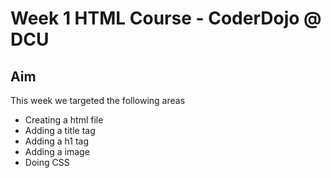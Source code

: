 Week 1 HTML Course - CoderDojo @ DCU
===================================

Aim
---------
This week we targeted the following areas

* Creating a html file
* Adding a title tag
* Adding a h1 tag
* Adding a image
* Doing CSS